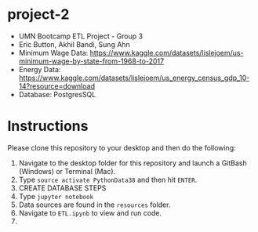 # project-2
* UMN Bootcamp ETL Project - Group 3
* Eric Button, Akhil Bandi, Sung Ahn
* Minimum Wage Data: https://www.kaggle.com/datasets/lislejoem/us-minimum-wage-by-state-from-1968-to-2017
* Energy Data: https://www.kaggle.com/datasets/lislejoem/us_energy_census_gdp_10-14?resource=download
* Database: PostgresSQL

# Instructions

Please clone this repository to your desktop and then do the following:
1. Navigate to the desktop folder for this repository and launch a GitBash (Windows) or Terminal (Mac).
2. Type ``source activate PythonData38`` and then hit `ENTER`.
3. CREATE DATABASE STEPS
4. Type ``jupyter notebook``
5. Data sources are found in the ``resources`` folder.
6. Navigate to ``ETL.ipynb`` to view and run code.
7. 
